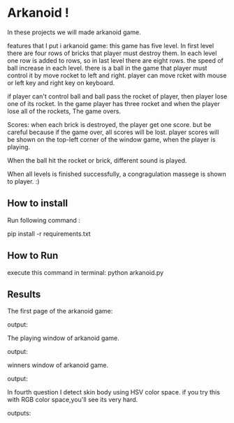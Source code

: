
# Arkanoid !
In these projects we will made arkanoid game.

features that I put i arkanoid game:
this game has five level.
In first level there are four rows of bricks that player must destroy them.
In each level one row is added to rows, so in last level there are eight rows. the speed of ball increase in each level.
there is a ball in the game that player must control it by move rocket to left and right.
player can move rcket with mouse or left key and right key on keyboard.

if player can't control ball and ball pass the rocket of player, then player lose one of its rocket. In the game player has three rocket and when the player lose all of the rockets, The game overs.

Scores: when each brick is destroyed, the player get one score. but be careful because if the game over, all scores will be lost. player scores will be shown on the top-left corner of the window game, when the player is playing.

When the ball hit the rocket or brick, different sound is played.

When all levels is finished successfully, a congragulation massege is shown to player. :)


## How to install
Run following command :

pip install -r requirements.txt


## How to Run
execute this command in terminal:
python arkanoid.py


## Results

The first page of the arkanoid game:

output:





The playing window of arkanoid game.


output:




winners window of arkanoid game.


output:






In fourth question I detect skin body using HSV color space. if you try this with RGB color space,you'll see its very hard.

outputs:











